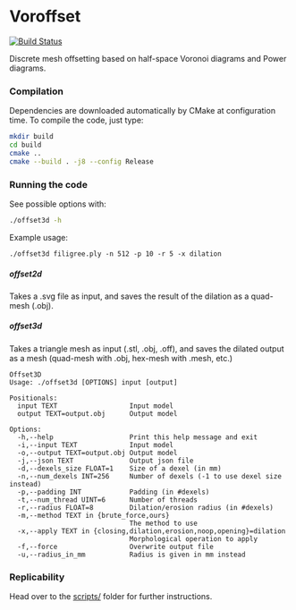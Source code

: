 # Voroffset

[![Build Status](https://travis-ci.com/geometryprocessing/voroffset.svg?branch=master)](https://travis-ci.com/geometryprocessing/voroffset)

Discrete mesh offsetting based on half-space Voronoi diagrams and Power diagrams.

### Compilation

Dependencies are downloaded automatically by CMake at configuration time. To compile the code, just type:

```bash
mkdir build
cd build
cmake ..
cmake --build . -j8 --config Release
```

### Running the code

See possible options with:

```bash
./offset3d -h
```

Example usage:

```
./offset3d filigree.ply -n 512 -p 10 -r 5 -x dilation
```

##### offset2d

Takes a .svg file as input, and saves the result of the dilation as a quad-mesh (.obj).

##### offset3d

Takes a triangle mesh as input (.stl, .obj, .off), and saves the dilated output as a mesh (quad-mesh with .obj, hex-mesh with .mesh, etc.)

```
Offset3D
Usage: ./offset3d [OPTIONS] input [output]

Positionals:
  input TEXT                  Input model
  output TEXT=output.obj      Output model

Options:
  -h,--help                   Print this help message and exit
  -i,--input TEXT             Input model
  -o,--output TEXT=output.obj Output model
  -j,--json TEXT              Output json file
  -d,--dexels_size FLOAT=1    Size of a dexel (in mm)
  -n,--num_dexels INT=256     Number of dexels (-1 to use dexel size instead)
  -p,--padding INT            Padding (in #dexels)
  -t,--num_thread UINT=6      Number of threads
  -r,--radius FLOAT=8         Dilation/erosion radius (in #dexels)
  -m,--method TEXT in {brute_force,ours}
                              The method to use
  -x,--apply TEXT in {closing,dilation,erosion,noop,opening}=dilation
                              Morphological operation to apply
  -f,--force                  Overwrite output file
  -u,--radius_in_mm           Radius is given in mm instead
```

### Replicability

Head over to the [scripts/](scripts/) folder for further instructions.
